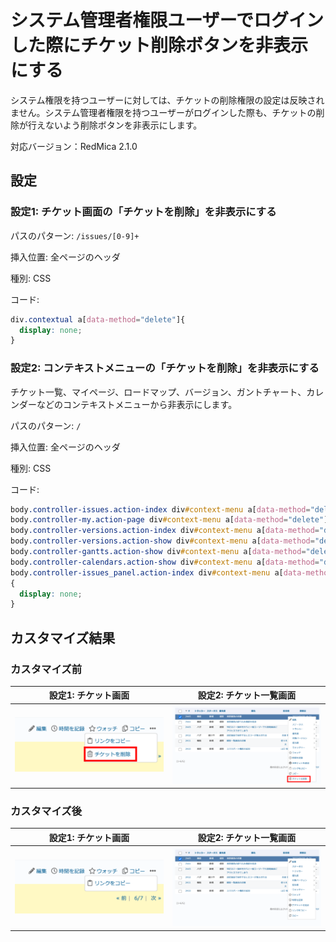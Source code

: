 # システム管理者権限ユーザーでログインした際にチケット削除ボタンを非表示にする

システム権限を持つユーザーに対しては、チケットの削除権限の設定は反映されません。システム管理者権限を持つユーザーがログインした際も、チケットの削除が行えないよう削除ボタンを非表示にします。

対応バージョン：RedMica 2.1.0

## 設定

### 設定1: チケット画面の「チケットを削除」を非表示にする

パスのパターン: `/issues/[0-9]+`

挿入位置: 全ページのヘッダ

種別: CSS

コード:

~~~ css
div.contextual a[data-method="delete"]{
  display: none;
}
~~~

### 設定2: コンテキストメニューの「チケットを削除」を非表示にする

チケット一覧、マイページ、ロードマップ、バージョン、ガントチャート、カレンダーなどのコンテキストメニューから非表示にします。

パスのパターン: `/`

挿入位置: 全ページのヘッダ

種別: CSS

コード:

~~~ css
body.controller-issues.action-index div#context-menu a[data-method="delete"],
body.controller-my.action-page div#context-menu a[data-method="delete"],
body.controller-versions.action-index div#context-menu a[data-method="delete"],
body.controller-versions.action-show div#context-menu a[data-method="delete"],
body.controller-gantts.action-show div#context-menu a[data-method="delete"],
body.controller-calendars.action-show div#context-menu a[data-method="delete"],
body.controller-issues_panel.action-index div#context-menu a[data-method="delete"]
{
  display: none;
}
~~~


## カスタマイズ結果

### カスタマイズ前

|設定1: チケット画面|設定2: チケット一覧画面|
|---|---|
|![](before@2x.png)|![](context-menu-before@2x.png)|

### カスタマイズ後

|設定1: チケット画面|設定2: チケット一覧画面|
|---|---|
|![](after@2x.png)|![](context-menu-after@2x.png)|
